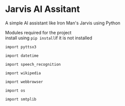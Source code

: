 # Jarvis AI Assitant
<p>A simple AI assistant like Iron Man's Jarvis using Python<p>
<p>Modules required for the project<br>install using <code>pip install</code>if it is not installed</p>
<p><code>import pyttsx3</code></p>
<p><code>import datetime</code></p>
<p><code>import speech_recognition</code></p>
<p><code>import wikipedia</code></p>
<p><code>import webbrowser</code></p>
<p><code>import os</code></p>
<p><code>import smtplib</code></p>
